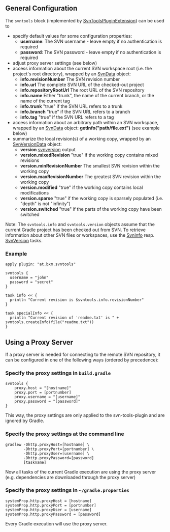 ## General Configuration

The `svntools` block (implemented by [SvnToolsPluginExtension](../src/main/groovy/at/bxm/gradleplugins/svntools/SvnToolsPluginExtension.groovy)) can be used to

* specify default values for some configuration properties:
    * **username**: The SVN username - leave empty if no authentication is required
    * **password**: The SVN password - leave empty if no authentication is required
* adjust proxy server settings (see below)
* access information about the current SVN workspace root (i.e. the project's root directory), wrapped by an [SvnData](../src/main/groovy/at/bxm/gradleplugins/svntools/api/SvnData.groovy) object:
    * **info.revisionNumber** The SVN revision number
    * **info.url** The complete SVN URL of the checked-out project
    * **info.repositoryRootUrl** The root URL of the SVN repository
    * **info.name** Either "trunk", the name of the current branch, or the name of the current tag
    * **info.trunk** "true" if the SVN URL refers to a trunk
    * **info.branch** "true" if the SVN URL refers to a branch
    * **info.tag** "true" if the SVN URL refers to a tag
* access information about an arbitrary path within an SVN workspace, wrapped by an [SvnData](../src/main/groovy/at/bxm/gradleplugins/svntools/api/SvnData.groovy) object: **getInfo("path/file.ext")** (see example below)
* summarize the local revision(s) of a working copy, wrapped by an [SvnVersionData](../src/main/groovy/at/bxm/gradleplugins/svntools/api/SvnVersionData.groovy) object:
    * **version** [svnversion](http://svnbook.red-bean.com/en/1.7/svn.ref.svnversion.re.html) output
    * **version.mixedRevision** "true" if the working copy contains mixed revisions
    * **version.minRevisionNumber** The smallest SVN revision within the working copy
    * **version.maxRevisionNumber** The greatest SVN revision within the working copy
    * **version.modified** "true" if the working copy contains local modifications
    * **version.sparse** "true" if the working copy is sparsely populated (i.e. "depth" is not "infinity")
    * **version.switched** "true" if the parts of the working copy have been switched

Note: The `svntools.info` and `svntools.version` objects assume that the current Gradle project has been checked out from SVN. To retrieve information about other SVN files or workspaces, use the [SvnInfo](SvnInfo.md) resp. [SvnVersion](SvnVersion.md) tasks.

### Example

    apply plugin: "at.bxm.svntools"

    svntools {
      username = "john"
      password = "secret"
    }

    task info << {
      println "Current revision is $svntools.info.revisionNumber"
    }

    task specialInfo << {
      println "Current revision of 'readme.txt' is " + svntools.createInfo(file("readme.txt"))
    }



## Using a Proxy Server

If a proxy server is needed for connecting to the remote SVN repository, it can be configured in one of the following ways (ordered by precedence):

### Specify the proxy settings in `build.gradle`

    svntools {
        proxy.host = "[hostname]"
        proxy.port = [portnumber]
        proxy.username = "[username]"
        proxy.password = "[password]"
    }

This way, the proxy settings are only applied to the svn-tools-plugin and are ignored by Gradle.

### Specify the proxy settings at the command line

    gradlew -Dhttp.proxyHost=[hostname] \
            -Dhttp.proxyPort=[portnumber] \
            -Dhttp.proxyUser=[username] \
            -Dhttp.proxyPassword=[password]
            [taskname]

Now all tasks of the current Gradle execution are using the proxy server (e.g. dependencies are downloaded through the proxy server)

### Specify the proxy settings in `~/gradle.properties`

    systemProp.http.proxyHost = [hostname]
    systemProp.http.proxyPort = [portnumber]
    systemProp.http.proxyUser = [username]
    systemProp.http.proxyPassword = [password]

Every Gradle execution will use the proxy server.
